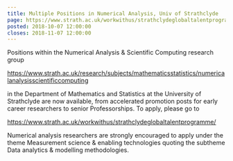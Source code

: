 ```yaml
---
title: Multiple Positions in Numerical Analysis, Univ of Strathclyde
page: https://www.strath.ac.uk/workwithus/strathclydeglobaltalentprogramme/
posted: 2018-10-07 12:00:00
closes: 2018-11-07 12:00:00
---
```


Positions within the Numerical Analysis & Scientific Computing
research group

<https://www.strath.ac.uk/research/subjects/mathematicsstatistics/numericalanalysisscientificcomputing>

 in the Department of Mathematics and 
Statistics at the University of Strathclyde are now available, from
accelerated promotion posts for early career researchers to senior
Professorships. To apply, please go to

<https://www.strath.ac.uk/workwithus/strathclydeglobaltalentprogramme/> 

Numerical analysis researchers are strongly encouraged to apply under
the theme
Measurement science & enabling technologies
quoting the subtheme
Data analytics & modelling methodologies. 
